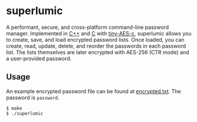 # superlumic
A performant, secure, and cross-platform command-line password manager. Implemented in [C++](https://en.wikipedia.org/wiki/C%2B%2B) and [C](https://en.wikipedia.org/wiki/C_(programming_language)) with [tiny-AES-c](https://github.com/kokke/tiny-AES-c), superlumic allows you to create, save, and load encrypted password lists. Once loaded, you can create, read, update, delete, and reorder the passwords in each password list. The lists themselves are later encrypted with AES-256 (CTR mode) and a user-provided password.

## Usage
An example encrypted password file can be found at [encrypted.txt](encrypted.txt). The password is `password`.
```shell
$ make
$ ./superlumic
```
